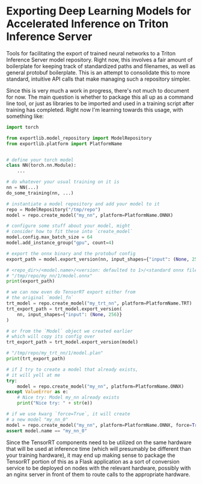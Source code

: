 # Exporting Deep Learning Models for Accelerated Inference on Triton Inference Server

Tools for facilitating the export of trained neural networks to a Triton Inference Server model repository. Right now, this involves a fair amount of boilerplate for keeping track of standardized paths and filenames, as well as general protobuf boilerplate. This is an attempt to consolidate this to more standard, intuitive API calls that make managing such a repository simpler.

Since this is very much a work in progress, there's not much to document for now. The main question is whether to package this all up as a command line tool, or just as libraries to be imported and used in a training script after training has completed. Right now I'm learning towards this usage, with something like:

```python
import torch

from exportlib.model_repository import ModelRepository
from exportlib.platform import PlatformName


# define your torch model
class NN(torch.nn.Module):
    ...

# do whatever your usual training on it is
nn = NN(...)
do_some_training(nn, ...)

# instantiate a model repository and add your model to it
repo = ModelRepository("/tmp/repo")
model = repo.create_model("my_nn", platform=PlatformName.ONNX)

# configure some stuff about your model, might
# consider how to fit these into `create_model`
model.config.max_batch_size = 64
model.add_instance_group("gpu", count=4)

# export the onnx binary and the protobuf config
export_path = model.export_version(nn, input_shapes={"input": (None, 256)})

# <repo_dir>/<model.name>/<version: defaulted to 1>/<standard onnx filename>
# "/tmp/repo/my_nn/1/model.onnx"
print(export_path)

# we can now even do TensorRT export either from
# the original `model_fn`
trt_model = repo.create_model("my_trt_nn", platform=PlatformName.TRT)
trt_export_path = trt_model.export_version(
    nn, input_shapes={"input": (None, 256)}
)

# or from the `Model` object we created earlier
# which will copy its config over
trt_export_path = trt_model.export_version(model)

# "/tmp/repo/my_trt_nn/1/model.plan"
print(trt_export_path)

# if I try to create a model that already exists,
# it will yell at me
try:
    model = repo.create_model("my_nn", platform=PlatformName.ONNX)
except ValueError as e:
    # Nice try: Model my_nn already exists
    print("Nice try: " + str(e))

# if we use kwarg `force=True`, it will create
# a new model "my_nn_0"
model = repo.create_model("my_nn", platform=PlatformName.ONNX, force=True)
assert model.name == "my_nn_0"
```

Since the TensorRT components need to be utilized on the same hardware that will be used at inference time (which will presumably be different than your training hardware), it may end up making sense to package the TensorRT portion of this as a Flask application as a sort of conversion service to be deployed on nodes with the relevant hardware, possibly with an nginx server in front of them to route calls to the appropriate hardware.

